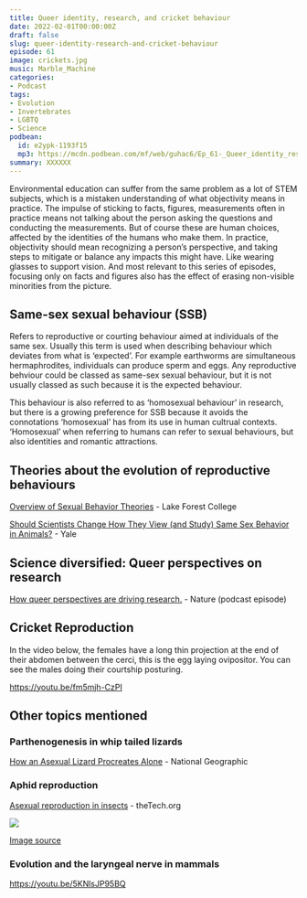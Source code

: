 ```yaml
---
title: Queer identity, research, and cricket behaviour
date: 2022-02-01T00:00:00Z
draft: false
slug: queer-identity-research-and-cricket-behaviour
episode: 61
image: crickets.jpg
music: Marble_Machine
categories:
- Podcast
tags:
- Evolution
- Invertebrates
- LGBTQ
- Science
podbean:
  id: e2ypk-1193f15
  mp3: https://mcdn.podbean.com/mf/web/guhac6/Ep_61-_Queer_identity_research_and_cricket_behaviourbgt10.mp3
summary: XXXXXX
---
```


Environmental education can suffer from the same problem as a lot of STEM subjects, which is a mistaken understanding of what objectivity means in practice. The impulse of sticking to facts, figures, measurements often in practice means not talking about the person asking the questions and conducting the measurements. But of course these are human choices, affected by the identities of the humans who make them. In practice, objectivity should mean recognizing a person’s perspective, and taking steps to mitigate or balance any impacts this might have. Like wearing glasses to support vision. And most relevant to this series of episodes, focusing only on facts and figures also has the effect of erasing non-visible minorities from the picture.

## Same-sex sexual behaviour (SSB)

Refers to reproductive or courting behaviour aimed at individuals of the same sex. Usually this term is used when describing behaviour which deviates from what is ‘expected’. For example earthworms are simultaneous hermaphrodites, individuals can produce sperm and eggs. Any reproductive behviour could be classed as same-sex sexual behaviour, but it is not usually classed as such because it is the expected behaviour.

This behaviour is also referred to as ‘homosexual behaviour’ in research, but there is a growing preference for SSB because it avoids the connotations ‘homosexual’ has from its use in human cultrual contexts. ‘Homosexual’ when referring to humans can refer to sexual behaviours, but also identities and romantic attractions.

## Theories about the evolution of reproductive behaviours

[Overview of Sexual Behavior Theories](https://www.lakeforest.edu/news/homosexuality-in-animals-an-analysis-of-sexual-behavior-theories) - Lake Forest College

[Should Scientists Change How They View (and Study) Same Sex Behavior in Animals?](//environment.yale.edu/news/article/yale-paper-challenges-how-scientists-study-same-sex-behavior-in-animals) - Yale

## Science diversified: Queer perspectives on research

[How queer perspectives are driving research.](https://www.nature.com/articles/d41586-021-00166-0) - Nature (podcast episode)

## Cricket Reproduction

In the video below, the females have a long thin projection at the end of their abdomen between the cerci, this is the egg laying ovipositor. You can see the males doing their courtship posturing.

https://youtu.be/fm5mjh-CzPI

## Other topics mentioned

### Parthenogenesis in whip tailed lizards

[How an Asexual Lizard Procreates Alone](https://www.nationalgeographic.org/article/how-asexual-lizard-procreates-alone/) - National Geographic

### Aphid reproduction

[Asexual reproduction in insects](https://genetics.thetech.org/ask-a-geneticist/asexual-reproduction-insects) - theTech.org

![](https://knowingnaturepodcast.files.wordpress.com/2022/01/annual-life-cycle-of-the-pea-aphid-and-ploidy-levels-for-autosomes-a-and-sex-chromosome.png?w=850)

[Image source](https://www.researchgate.net/figure/Annual-life-cycle-of-the-pea-aphid-and-ploidy-levels-for-autosomes-A-and-sex-chromosome_fig1_255959177)

### Evolution and the laryngeal nerve in mammals

https://youtu.be/5KNlsJP95BQ
